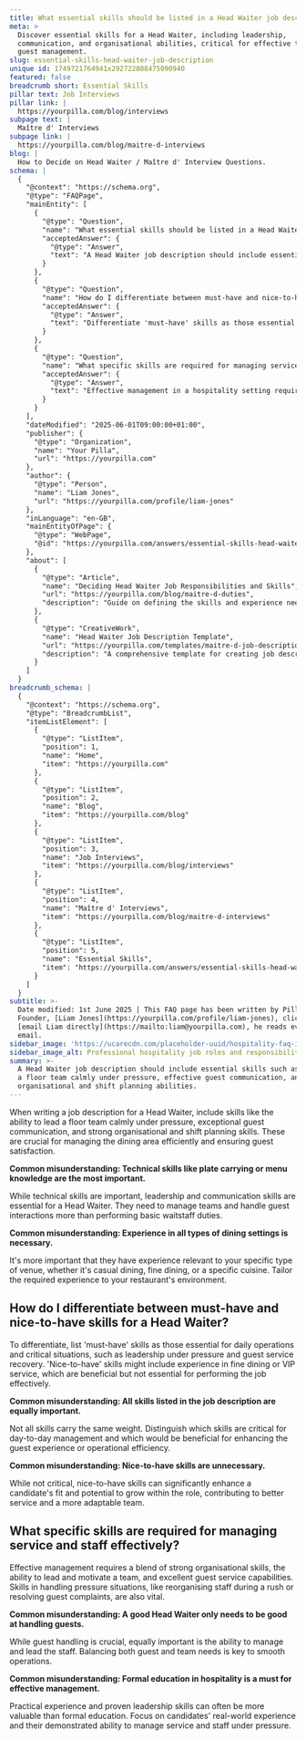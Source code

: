 ```yaml
---
title: What essential skills should be listed in a Head Waiter job description?
meta: >
  Discover essential skills for a Head Waiter, including leadership,
  communication, and organisational abilities, critical for effective team and
  guest management.
slug: essential-skills-head-waiter-job-description
unique id: 1749721764941x292722808475090940
featured: false
breadcrumb short: Essential Skills
pillar text: Job Interviews
pillar link: |
  https://yourpilla.com/blog/interviews
subpage text: |
  Maître d' Interviews
subpage link: |
  https://yourpilla.com/blog/maitre-d-interviews
blog: |
  How to Decide on Head Waiter / Maître d' Interview Questions.
schema: |
  {
    "@context": "https://schema.org",
    "@type": "FAQPage",
    "mainEntity": [
      {
        "@type": "Question",
        "name": "What essential skills should be listed in a Head Waiter job description?",
        "acceptedAnswer": {
          "@type": "Answer",
          "text": "A Head Waiter job description should include essential skills such as leading a floor team calmly under pressure, effective guest communication, and strong organisational and shift planning abilities. These skills are vital for managing the dining area efficiently and ensuring guest satisfaction."
        }
      },
      {
        "@type": "Question",
        "name": "How do I differentiate between must-have and nice-to-have skills for a Head Waiter?",
        "acceptedAnswer": {
          "@type": "Answer",
          "text": "Differentiate 'must-have' skills as those essential for daily operations and critical situations, including leadership under pressure and guest service recovery. 'Nice-to-have' skills, like experience in fine dining or VIP service, are beneficial but not essential. They enhance a candidate's fit and potential for role growth."
        }
      },
      {
        "@type": "Question",
        "name": "What specific skills are required for managing service and staff effectively in a hospitality setting?",
        "acceptedAnswer": {
          "@type": "Answer",
          "text": "Effective management in a hospitality setting requires strong organisational skills, leadership capabilities, and excellent guest service skills. These include managing pressure situations, reorganising staff during a rush, or resolving guest complaints, ensuring a balance between guest and team needs for smooth operations."
        }
      }
    ],
    "dateModified": "2025-06-01T09:00:00+01:00",
    "publisher": {
      "@type": "Organization",
      "name": "Your Pilla",
      "url": "https://yourpilla.com"
    },
    "author": {
      "@type": "Person",
      "name": "Liam Jones",
      "url": "https://yourpilla.com/profile/liam-jones"
    },
    "inLanguage": "en-GB",
    "mainEntityOfPage": {
      "@type": "WebPage",
      "@id": "https://yourpilla.com/answers/essential-skills-head-waiter-job-description"
    },
    "about": [
      {
        "@type": "Article",
        "name": "Deciding Head Waiter Job Responsibilities and Skills",
        "url": "https://yourpilla.com/blog/maitre-d-duties",
        "description": "Guide on defining the skills and experience needed for a Head Waiter, tailored to specific dining environments."
      },
      {
        "@type": "CreativeWork",
        "name": "Head Waiter Job Description Template",
        "url": "https://yourpilla.com/templates/maitre-d-job-description",
        "description": "A comprehensive template for creating job descriptions for Head Waiters, including required skills and responsibilities."
      }
    ]
  }
breadcrumb_schema: |
  {
    "@context": "https://schema.org",
    "@type": "BreadcrumbList",
    "itemListElement": [
      {
        "@type": "ListItem",
        "position": 1,
        "name": "Home",
        "item": "https://yourpilla.com"
      },
      {
        "@type": "ListItem",
        "position": 2,
        "name": "Blog",
        "item": "https://yourpilla.com/blog"
      },
      {
        "@type": "ListItem",
        "position": 3,
        "name": "Job Interviews",
        "item": "https://yourpilla.com/blog/interviews"
      },
      {
        "@type": "ListItem",
        "position": 4,
        "name": "Maître d' Interviews",
        "item": "https://yourpilla.com/blog/maitre-d-interviews"
      },
      {
        "@type": "ListItem",
        "position": 5,
        "name": "Essential Skills",
        "item": "https://yourpilla.com/answers/essential-skills-head-waiter-job-description"
      }
    ]
  }
subtitle: >-
  Date modified: 1st June 2025 | This FAQ page has been written by Pilla
  Founder, [Liam Jones](https://yourpilla.com/profile/liam-jones), click to
  [email Liam directly](https://mailto:liam@yourpilla.com), he reads every
  email.
sidebar_image: 'https://ucarecdn.com/placeholder-uuid/hospitality-faq-image.jpg'
sidebar_image_alt: Professional hospitality job roles and responsibilities
summary: >-
  A Head Waiter job description should include essential skills such as leading
  a floor team calmly under pressure, effective guest communication, and strong
  organisational and shift planning abilities.
---
```

When writing a job description for a Head Waiter, include skills like the ability to lead a floor team calmly under pressure, exceptional guest communication, and strong organisational and shift planning skills. These are crucial for managing the dining area efficiently and ensuring guest satisfaction.

**Common misunderstanding: Technical skills like plate carrying or menu knowledge are the most important.**

While technical skills are important, leadership and communication skills are essential for a Head Waiter. They need to manage teams and handle guest interactions more than performing basic waitstaff duties.

**Common misunderstanding: Experience in all types of dining settings is necessary.**

It's more important that they have experience relevant to your specific type of venue, whether it's casual dining, fine dining, or a specific cuisine. Tailor the required experience to your restaurant's environment.

## How do I differentiate between must-have and nice-to-have skills for a Head Waiter?

To differentiate, list 'must-have' skills as those essential for daily operations and critical situations, such as leadership under pressure and guest service recovery. 'Nice-to-have' skills might include experience in fine dining or VIP service, which are beneficial but not essential for performing the job effectively.

**Common misunderstanding: All skills listed in the job description are equally important.**

Not all skills carry the same weight. Distinguish which skills are critical for day-to-day management and which would be beneficial for enhancing the guest experience or operational efficiency.

**Common misunderstanding: Nice-to-have skills are unnecessary.**

While not critical, nice-to-have skills can significantly enhance a candidate's fit and potential to grow within the role, contributing to better service and a more adaptable team.

## What specific skills are required for managing service and staff effectively?

Effective management requires a blend of strong organisational skills, the ability to lead and motivate a team, and excellent guest service capabilities. Skills in handling pressure situations, like reorganising staff during a rush or resolving guest complaints, are also vital.

**Common misunderstanding: A good Head Waiter only needs to be good at handling guests.**

While guest handling is crucial, equally important is the ability to manage and lead the staff. Balancing both guest and team needs is key to smooth operations.

**Common misunderstanding: Formal education in hospitality is a must for effective management.**

Practical experience and proven leadership skills can often be more valuable than formal education. Focus on candidates' real-world experience and their demonstrated ability to manage service and staff under pressure.
